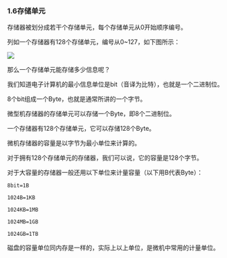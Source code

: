 ### 1.6存储单元

存储器被划分成若干个存储单元，每个存储单元从0开始顺序编号。

列如一个存储器有128个存储单元，编号从0~127，如下图所示：

![](./128.jpg)

那么一个存储单元能存储多少信息呢？

我们知道电子计算机的最小信息单位是bit（音译为比特），也就是一个二进制位。

8个bit组成一个Byte，也就是通常所讲的一个字节。

微型机存储器的存储单元可以存储一个Byte，即8个二进制位。

一个存储器有128个存储单元，它可以存储128个Byte。

微机存储器的容量是以字节为最小单位来计算的。

对于拥有128个存储单元的存储器，我们可以说，它的容量是128个字节。

 对于大容量的存储器一般还用以下单位来计量容量（以下用B代表Byte）：

```
8bit=1B  

1024B=1KB  

1024KB=1MB  

1024MB=1GB  

1024GB=1TB

```

磁盘的容量单位同内存是一样的，实际上以上单位，是微机中常用的计量单位。


